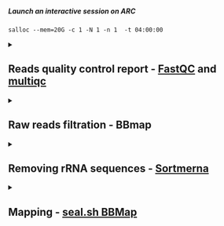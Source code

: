 ##### Launch an interactive session on ARC
    salloc --mem=20G -c 1 -N 1 -n 1  -t 04:00:00

<details>
<summary> 

## Reads quality control report - [FastQC](https://www.bioinformatics.babraham.ac.uk/projects/fastqc/Help/) and [multiqc](https://github.com/MultiQC/MultiQC) </summary>

### Reads quality control report 
#### Installation
    conda create --prefix ~/bio/bin/fastqc_env
    conda activate ~/bio/bin/fastqc_env
    conda install -c bioconda fastqc
    conda install -c bioconda multiqc
    fastqc -h
    multiqc -h
    
#### Slurm - fastqc_multiqc.slurm
    conda activate /home/lianchun.yi1/bio/bin/fastqc_env
For some reason, I have to activate the fastqc_env before submitting the slurm work. To avoid the OUT_OF_MEMORY error, do not use a for loop and run FastQC commands individually.
    
    #!/bin/bash
    #SBATCH --job-name=fastqc_multiqc     
    #SBATCH --output=%x.log  
    #SBATCH --nodes=1          
    #SBATCH --ntasks=1           
    #SBATCH --cpus-per-task=30    
    #SBATCH --mem=50G            
    #SBATCH --time=50:00:00       # 5.5 hours for 54 samples
    #SBATCH --mail-user=lianchun.yi1@ucalgary.ca  
    #SBATCH --mail-type=ALL                       
    pwd; hostname; date

    conda activate /home/lianchun.yi1/bio/bin/fastqc_env
    cd /work/ebg_lab/eb/250409_A00906_0696_AH3LM3DMX2-BaseCalls/Shotgun-metatranscri
    fastqc LY-SumRNA-MatSite6_S3_L001_R1_001.fastq.gz -o /work/ebg_lab/eb/overwinter/2025Apr/fastqc --svg --noextract -t 30 -k 10
    fastqc LY-SumRNA-MatSite6_S3_L001_R2_001.fastq.gz -o /work/ebg_lab/eb/overwinter/2025Apr/fastqc --svg --noextract -t 30 -k 10
    fastqc LY-SumRNA-MatSite6_S3_L002_R1_001.fastq.gz -o /work/ebg_lab/eb/overwinter/2025Apr/fastqc --svg --noextract -t 30 -k 10
    fastqc LY-SumRNA-MatSite6_S3_L002_R2_001.fastq.gz -o /work/ebg_lab/eb/overwinter/2025Apr/fastqc --svg --noextract -t 30 -k 10

    cd /work/ebg_lab/eb/overwinter/2025Apr/fastqc
    multiqc -o ./ -n rawReads ./

</details>

<details>
<summary>

## Raw reads filtration - BBmap </summary>
### Installation
    wget https://sourceforge.net/projects/bbmap/files/BBMap_39.10.tar.gz/download -O BBMap.tar.gz
    tar -xvzf BBMap.tar.gz
    rm BBMap.tar.gz
    nano ~/.bashrc # export PATH=$PATH:/home/lianchun.yi1/software/bbmap
    source ~/.bashrc
    bbmap.sh --version

### bbduk.slurm
Processing reads from different lanes separately.

    #!/bin/bash
    #SBATCH --job-name=bbduk
    #SBATCH --output=%x.log
    #SBATCH --nodes=1
    #SBATCH --ntasks=1
    #SBATCH --cpus-per-task=32    # Number of CPU cores per task
    #SBATCH --mem=100G            # Job memory request
    #SBATCH --time=150:00:00      # run for 7 hours
    #SBATCH --mail-user=lianchun.yi1@ucalgary.ca  # Send the job information to this email
    #SBATCH --mail-type=ALL                       # Send the type: <BEGIN><FAIL><END>
    pwd; hostname; date

    INPUT_DIR="/work/ebg_lab/eb/250409_A00906_0696_AH3LM3DMX2-BaseCalls/Shotgun-metatranscri/"
    OUTPUT_DIR="/work/ebg_lab/eb/overwinter/2025Apr/seperate_lanes_bbduk"

    # Get all R1 files (including lane information)
    R1_FILES=$(ls ${INPUT_DIR}/*/LY-*_L00*_R1_001.fastq.gz | sort)

    for R1_FILE in $R1_FILES; do
        # Extract the corresponding R2 file
        R2_FILE=$(echo $R1_FILE | sed 's/_R1_/_R2_/')

        # Extract sample name with lane information
        SAMPLE_NAME=$(basename $R1_FILE | awk -F'_' '{print $1 "_" $2 "_" $3}')  # Keeps LY-XXXXX_L00X
        BASENAME=$(basename $R1_FILE | awk -F'LY-' '{print $2}' | awk -F'_L00' '{print $1}')  # Just the LY-XXXXX part

        LANE=$(basename $R1_FILE | awk -F'_L00' '{print $2}' | awk -F'_' '{print $1}')

        echo "Processing $SAMPLE_NAME (Lane $LANE) ..."

        # Create output filenames with lane information
        MERGED_R1=${OUTPUT_DIR}/${SAMPLE_NAME}_R1.fastq.gz
        MERGED_R2=${OUTPUT_DIR}/${SAMPLE_NAME}_R2.fastq.gz

        # Since we're processing lanes separately, we don't need to cat files
        # Just copy or rename the files (in case they need to be in a different directory)
        cp $R1_FILE $MERGED_R1
        cp $R2_FILE $MERGED_R2

        # trimming - include lane in output names
        bbduk.sh \
            in1=$MERGED_R1 \
            in2=$MERGED_R2 \
            out1=${OUTPUT_DIR}/${SAMPLE_NAME}_trimmed_R1.fastq.gz \
            out2=${OUTPUT_DIR}/${SAMPLE_NAME}_trimmed_R2.fastq.gz \
            ftm=5 \
            t=32

        bbduk.sh \
            in1=${OUTPUT_DIR}/${SAMPLE_NAME}_trimmed_R1.fastq.gz \
            in2=${OUTPUT_DIR}/${SAMPLE_NAME}_trimmed_R2.fastq.gz \
            out1=${OUTPUT_DIR}/${SAMPLE_NAME}_tbo_R1.fastq.gz \
            out2=${OUTPUT_DIR}/${SAMPLE_NAME}_tbo_R2.fastq.gz \
            tbo tpe k=23 mink=11 hdist=1 ktrim=r \
            t=32

        # remove Phix contamination
        bbduk.sh \
            in1=${OUTPUT_DIR}/${SAMPLE_NAME}_tbo_R1.fastq.gz \
            in2=${OUTPUT_DIR}/${SAMPLE_NAME}_tbo_R2.fastq.gz \
            out1=${OUTPUT_DIR}/${SAMPLE_NAME}_phix_removed_R1.fastq.gz \
            out2=${OUTPUT_DIR}/${SAMPLE_NAME}_phix_removed_R2.fastq.gz \
            ref=~/software/bbmap/resources/phix174_ill.ref.fa.gz \
            k=31 hdist=1 \
            t=32

        # filter low quality reads
        bbduk.sh \
            in1=${OUTPUT_DIR}/${SAMPLE_NAME}_phix_removed_R1.fastq.gz \
            in2=${OUTPUT_DIR}/${SAMPLE_NAME}_phix_removed_R2.fastq.gz \
            out1=${OUTPUT_DIR}/${SAMPLE_NAME}_final_R1.fastq.gz \
            out2=${OUTPUT_DIR}/${SAMPLE_NAME}_final_R2.fastq.gz \
            qtrim=rl trimq=15 minlength=30 \
            t=32

        # delete intermediate files
        rm ${OUTPUT_DIR}/${SAMPLE_NAME}_trimmed_*.fastq.gz \
           ${OUTPUT_DIR}/${SAMPLE_NAME}_tbo_*.fastq.gz \
           ${OUTPUT_DIR}/${SAMPLE_NAME}_phix_removed_*.fastq.gz

        echo "Finished processing $SAMPLE_NAME (Lane $LANE)"
    done

Only keeping the **_final_** files from quality filtering. These files will be used as input files for rRNA cleanup.
    
</details>

<details>
<summary>

## Removing rRNA sequences - [Sortmerna](https://github.com/sortmerna/sortmerna) </summary>
### Installation
    conda create -n sortmerna
    conda activate sortmerna
    conda install sortmerna

### sortmerna.slurm
    conda activate sortmerna
Again, I have to submit this Slurm job after activating a conda env. Also, do not use a for loop and run sortmerna commands individually.

    #!/bin/bash
    #SBATCH --job-name=sortmerna
    #SBATCH --output=%x.log
    #SBATCH --nodes=1        
    #SBATCH --ntasks=1         
    #SBATCH --cpus-per-task=40   
    #SBATCH --mem=150G      
    #SBATCH --time=150:00:00      # 10 hours for 4 paired-end reads (8 .gz files in total)
    #SBATCH --mail-user=lianchun.yi1@ucalgary.ca  # Send the job information to this email
    #SBATCH --mail-type=ALL                       # Send the type: <BEGIN><FAIL><END>
    pwd; hostname; date

    conda activate sortmerna
    sortmerna --ref /work/ebg_lab/referenceDatabases/sortmerna_db/smr_v4.3_default_db.fasta \
        --workdir ./sortmerna/ \
        --reads LY-FallRNA-MatSite3_S23_L001_final_R1.fastq.gz \
        --reads LY-FallRNA-MatSite3_S23_L001_final_R2.fastq.gz \
        --aligned LY-FallRNA-MatSite3_S23_L001_rRNA_reads \
        --other LY-FallRNA-MatSite3_S23_L001_non_rRNA_reads \
        --sam --SQ --log --fastx --threads 40 --paired_in
    rm -r ./sortmerna/kvdb/

    sortmerna --ref /work/ebg_lab/referenceDatabases/sortmerna_db/smr_v4.3_default_db.fasta \
        --workdir ./sortmerna/ \
        --reads LY-FallRNA-MatSite3_S23_L002_final_R1.fastq.gz \
        --reads LY-FallRNA-MatSite3_S23_L002_final_R2.fastq.gz \
        --aligned LY-FallRNA-MatSite3_S23_L002_rRNA_reads \
        --other LY-FallRNA-MatSite3_S23_L002_non_rRNA_reads \
        --sam --SQ --log --fastx --threads 40 --paired_in
    rm -r ./sortmerna/kvdb/


</details>

<details>
<summary>

## Mapping - [seal.sh BBMap](https://archive.jgi.doe.gov/data-and-tools/software-tools/bbtools/bb-tools-user-guide/seal-guide/) </summary>

Downloading 91 MAGs according to [Zorz et al., 2019](https://www.nature.com/articles/s41467-019-12195-5#Sec17), Supplementary Data 2.
Annotating these MAGs by using [MetaErg 2.5.8](https://github.com/kinestetika/MetaErg).
Extracting nt_seq from SQLite databases by [sqlite.py](https://github.com/Wednesdaysama/Metatranscriptomics/blob/main/sqlite.py). The generated *.fa files are used for mapping.

### seal.slurm
    #!/bin/bash
    #SBATCH --job-name=seal
    #SBATCH --output=%x.log
    #SBATCH --nodes=1
    #SBATCH --ntasks=1
    #SBATCH --cpus-per-task=32
    #SBATCH --mem=100G
    #SBATCH --time=04:00:00
    #SBATCH --mail-user=lianchun.yi1@ucalgary.ca  # Send the job information to this email
    #SBATCH --mail-type=ALL                       # Send the type: <BEGIN><FAIL><END>
    pwd; hostname; date
           
    cd /work/ebg_lab/eb/overwinter/2025Apr/seperate_lanes_bbduk
    
    samples=$(ls *_non_rRNA_reads.fq.gz | sed 's/_L00[1-2]_non_rRNA_reads.fq.gz//' | sort -u)
    for sample in $samples; do
        echo "Processing $sample..."
        merged_file="${sample}_merged_non_rRNA_reads.fq.gz"
        cat "${sample}_L001_non_rRNA_reads.fq.gz" "${sample}_L002_non_rRNA_reads.fq.gz" > "$merged_file"
        echo "Running seal.sh on $merged_file..."
        seal.sh \
            in="$merged_file" \
            /work/ebg_lab/eb/overwinter/2025Apr/soda_lake_mags/annotations.sqlite/*.fa \
            stats="sealstats_${sample}.txt" \
            rpkm="sealrpkm_${sample}.txt" \
            ambig=random
        echo "Done with $sample."
    done

Directory /work/ebg_lab/eb/overwinter/2025Apr/seperate_lanes_bbduk contains the *non_rRNA__reads.fq.gz files from Sortmerna. Reference MAGs are in /work/ebg_lab/eb/overwinter/2025Apr/soda_lake_mags/annotations.sqlite.

File sealrpkm_*.txt contains RPKM (Reads Per Kilobase Million) values. Run tpm.py to calculate the [TPM (Transcripts Per Kilobase Million)](https://github.com/Wednesdaysama/Metatranscriptomics/blob/main/tpm.py). Here are the steps for calculating the TPM values:

1. Divide the read counts by the length of each gene in kilobases. This gives you reads per kilobase (RPK).
   
2. Count up all the RPK values in a sample and divide this number by 1,000,000. This is your “per million” scaling factor.

3. Divide the RPK values by the “per million” scaling factor. This gives you TPM.

    



